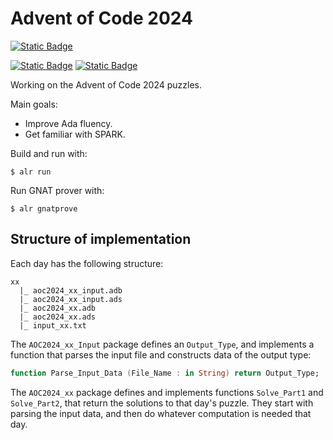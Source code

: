 # Advent of Code 2024

[![Static Badge](https://img.shields.io/badge/Advent_of_Ada-Coding_for_a_cause-darkviolet?style=for-the-badge)](https://blog.adacore.com/announcing-advent-of-ada-2024-coding-for-a-cause)

[![Static Badge](https://img.shields.io/badge/Ada-2022-blue)](https://ada-lang.io/docs/arm)
[![Static Badge](https://img.shields.io/badge/Build_with-Alire-blue)](https://alire.ada.dev/)

Working on the Advent of Code 2024 puzzles.

Main goals: 
* Improve Ada fluency.
* Get familiar with SPARK.

Build and run with:
```
$ alr run
```

Run GNAT prover with:
```
$ alr gnatprove
```

## Structure of implementation

Each day has the following structure:

```
xx
  |_ aoc2024_xx_input.adb
  |_ aoc2024_xx_input.ads
  |_ aoc2024_xx.adb
  |_ aoc2024_xx.ads
  |_ input_xx.txt
```

The `AOC2024_xx_Input` package defines an `Output_Type`, and implements a function that parses the input file and constructs data of the output type:

```ada
function Parse_Input_Data (File_Name : in String) return Output_Type;
```

The `AOC2024_xx` package defines and implements functions `Solve_Part1` and `Solve_Part2`, that return the solutions to that day's puzzle. They start with parsing the input data, and then do whatever computation is needed that day.